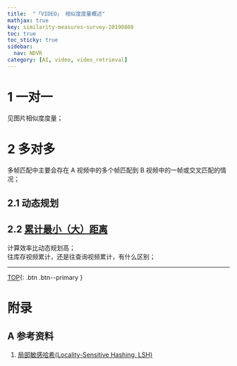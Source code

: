 ```yaml
---
title:  "「VIDEO」 相似度度量概述"
mathjax: true
key: similarity-measures-survey-20190808
toc: true
toc_sticky: true
sidebar:
  nav: NDVR
category: [AI, video, video_retrieval]
---
```

<span id='head'></span>  

<!--more-->  

# 1 一对一
见图片相似度度量；    

# 2 多对多
多帧匹配中主要会存在 A 视频中的多个帧匹配到 B 视频中的一帧或交叉匹配的情况；     

## 2.1 动态规划


## 2.2 [累计最小（大）距离](https://yongyuan.name/blog/asymmetry-problem-in-computer-vision.html)
计算效率比动态规划高；    
往库存视频累计，还是往查询视频累计，有什么区别；    


-------------------  
[TOP](#head){: .btn .btn--primary }



# 附录
## A 参考资料
1. [局部敏感哈希(Locality-Sensitive Hashing, LSH)](https://www.cnblogs.com/wmx24/p/10209315.html)    
